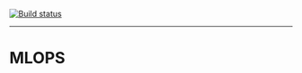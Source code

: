 
[![Build status](https://dev.azure.com/rafrasia/firstProject/_apis/build/status/test_MLOPS)](https://dev.azure.com/rafrasia/firstProject/_build/latest?definitionId=6)

----


# MLOPS
 
